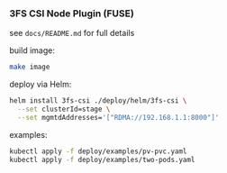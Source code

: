 ### 3FS CSI Node Plugin (FUSE)

see `docs/README.md` for full details

build image:
```bash
make image
```

deploy via Helm:
```bash
helm install 3fs-csi ./deploy/helm/3fs-csi \
  --set clusterId=stage \
  --set mgmtdAddresses='["RDMA://192.168.1.1:8000"]'
```

examples:
```bash
kubectl apply -f deploy/examples/pv-pvc.yaml
kubectl apply -f deploy/examples/two-pods.yaml
```



